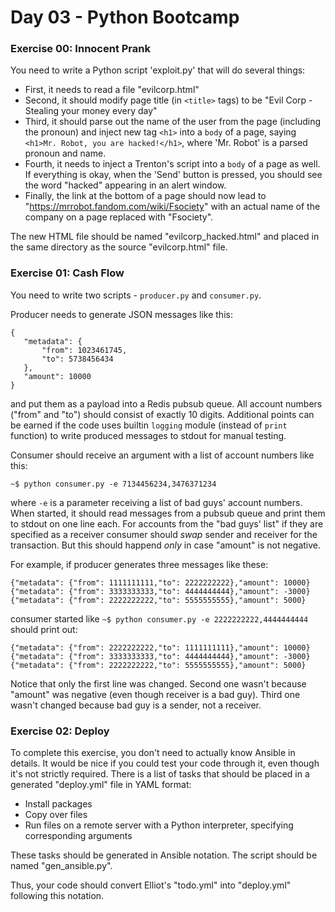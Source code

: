 # Day 03 - Python Bootcamp

### Exercise 00: Innocent Prank

You need to write a Python script 'exploit.py' that will do several things:

- First, it needs to read a file "evilcorp.html"
- Second, it should modify page title (in `<title>` tags) to be "Evil Corp - Stealing your money every day"
- Third, it should parse out the name of the user from the page (including the pronoun) and inject new tag `<h1>`
  into a `body` of a page, saying `<h1>Mr. Robot, you are hacked!</h1>`, where 'Mr. Robot' is a parsed pronoun
  and name.
- Fourth, it needs to inject a Trenton's script into a `body` of a page as well. If everything is okay, when
  the 'Send' button is pressed, you should see the word "hacked" appearing in an alert window.
- Finally, the link at the bottom of a page should now lead to "https://mrrobot.fandom.com/wiki/Fsociety" with 
  an actual name of the company on a page replaced with "Fsociety".

The new HTML file should be named "evilcorp_hacked.html" and placed in the same directory as the source
"evilcorp.html" file.

### Exercise 01: Cash Flow

You need to write two scripts - `producer.py` and `consumer.py`.

Producer needs to generate JSON messages like this:

```
{
   "metadata": {
       "from": 1023461745,
       "to": 5738456434
   },
   "amount": 10000
}
```

and put them as a payload into a Redis pubsub queue. All account numbers ("from" and "to") should 
consist of exactly 10 digits. Additional points can be earned if the code uses builtin `logging`
module (instead of `print` function) to write produced messages to stdout for manual testing.

Consumer should receive an argument with a list of account numbers like this:

`~$ python consumer.py -e 7134456234,3476371234`

where `-e` is a parameter receiving a list of bad guys' account numbers. When started, it should read
messages from a pubsub queue and print them to stdout on one line each. For accounts from the 
"bad guys' list" if they are specified as a receiver consumer should *swap* sender and receiver for
the transaction. But this should happend *only* in case "amount" is not negative.

For example, if producer generates three messages like these:

```
{"metadata": {"from": 1111111111,"to": 2222222222},"amount": 10000}
{"metadata": {"from": 3333333333,"to": 4444444444},"amount": -3000}
{"metadata": {"from": 2222222222,"to": 5555555555},"amount": 5000}
```

consumer started like `~$ python consumer.py -e 2222222222,4444444444` should print out:

```
{"metadata": {"from": 2222222222,"to": 1111111111},"amount": 10000}
{"metadata": {"from": 3333333333,"to": 4444444444},"amount": -3000}
{"metadata": {"from": 2222222222,"to": 5555555555},"amount": 5000}
```

Notice that only the first line was changed. Second one wasn't because "amount" was negative (even
though receiver is a bad guy). Third one wasn't changed because bad guy is a sender, not a receiver.

### Exercise 02: Deploy

To complete this exercise, you don't need to actually know Ansible in details. It would be nice if
you could test your code through it, even though it's not strictly required. There is a list of
tasks that should be placed in a generated "deploy.yml" file in YAML format:

- Install packages
- Copy over files
- Run files on a remote server with a Python interpreter, specifying corresponding arguments

These tasks should be generated in Ansible notation. The script should be named "gen_ansible.py".

Thus, your code should convert Elliot's "todo.yml" into "deploy.yml" following this notation.